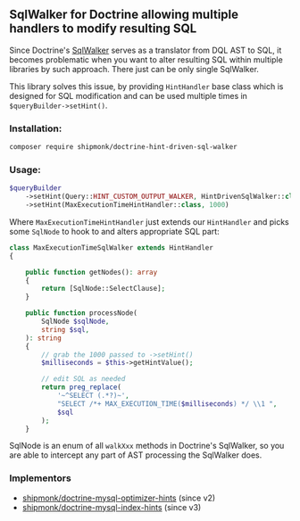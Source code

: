 ## SqlWalker for Doctrine allowing multiple handlers to modify resulting SQL

Since Doctrine's [SqlWalker](https://www.doctrine-project.org/projects/doctrine-orm/en/2.9/cookbook/dql-custom-walkers.html#modify-the-output-walker-to-generate-vendor-specific-sql) serves as a translator from DQL AST to SQL,
it becomes problematic when you want to alter resulting SQL within multiple libraries by such approach.
There just can be only single SqlWalker.

This library solves this issue, by providing `HintHandler` base class which is designed for SQL modification
and can be used multiple times in `$queryBuilder->setHint()`.

### Installation:

```sh
composer require shipmonk/doctrine-hint-driven-sql-walker
```

### Usage:

```php
$queryBuilder
    ->setHint(Query::HINT_CUSTOM_OUTPUT_WALKER, HintDrivenSqlWalker::class)
    ->setHint(MaxExecutionTimeHintHandler::class, 1000)
```

Where `MaxExecutionTimeHintHandler` just extends our `HintHandler` and picks some `SqlNode` to hook to and alters appropriate SQL part:

```php
class MaxExecutionTimeSqlWalker extends HintHandler
{

    public function getNodes(): array
    {
        return [SqlNode::SelectClause];
    }

    public function processNode(
        SqlNode $sqlNode,
        string $sql,
    ): string
    {
        // grab the 1000 passed to ->setHint()
        $milliseconds = $this->getHintValue();

        // edit SQL as needed
        return preg_replace(
            '~^SELECT (.*?)~',
            "SELECT /*+ MAX_EXECUTION_TIME($milliseconds) */ \\1 ",
            $sql
        );
    }
```

SqlNode is an enum of all `walkXxx` methods in Doctrine's SqlWalker, so you are able to intercept any part of AST processing the SqlWalker does.

### Implementors
- [shipmonk/doctrine-mysql-optimizer-hints](https://github.com/shipmonk-rnd/doctrine-mysql-optimizer-hints) (since v2)
- [shipmonk/doctrine-mysql-index-hints](https://github.com/shipmonk-rnd/doctrine-mysql-index-hints) (since v3)

